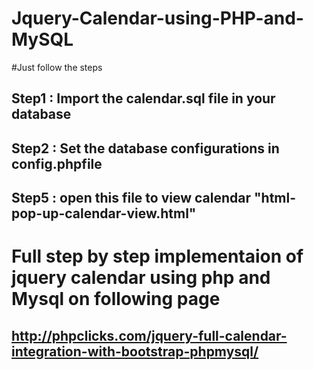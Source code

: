 # Jquery-Calendar-using-PHP-and-MySQL
#Just follow the steps
## Step1 : Import the calendar.sql file in your database
## Step2 : Set the database configurations in config.phpfile
## Step5 : open this file to view calendar "html-pop-up-calendar-view.html"

# Full step by step implementaion of jquery calendar using php and Mysql on following page
## http://phpclicks.com/jquery-full-calendar-integration-with-bootstrap-phpmysql/
